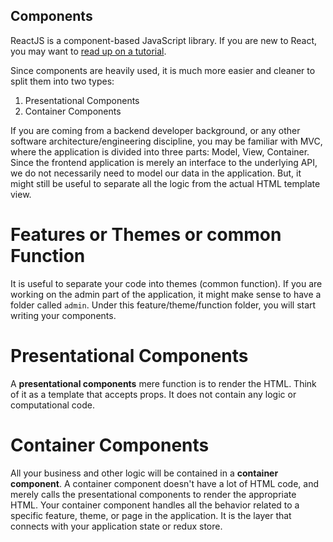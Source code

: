 Components
---------
ReactJS is a component-based JavaScript library. If you are new to React, you may want to [read up on a tutorial](https://reactjs.org/tutorial/tutorial.html).

Since components are heavily used, it is much more easier and cleaner to split them into two types:
1. Presentational Components
2. Container Components

If you are coming from a backend developer background, or any other software architecture/engineering discipline, you may be familiar with MVC, where the application is divided into three parts: Model, View, Container. Since the frontend application is merely an interface to the underlying API, we do not necessarily need to model our data in the application. But, it might still be useful to separate all the logic from the actual HTML template view.

# Features or Themes or common Function
It is useful to separate your code into themes (common function). If you are working on the admin part of the application, it might make sense to have a folder called `admin`. Under this feature/theme/function folder, you will start writing your components.

# Presentational Components
A **presentational components** mere function is to render the HTML. Think of it as a template that accepts props. It does not contain any logic or computational code.

# Container Components
All your business and other logic will be contained in a **container component**. A container component doesn't have a lot of HTML code, and merely calls the presentational components to render the appropriate HTML. Your container component handles all the behavior related to a specific feature, theme, or page in the application. It is the layer that connects with your application state or redux store.
